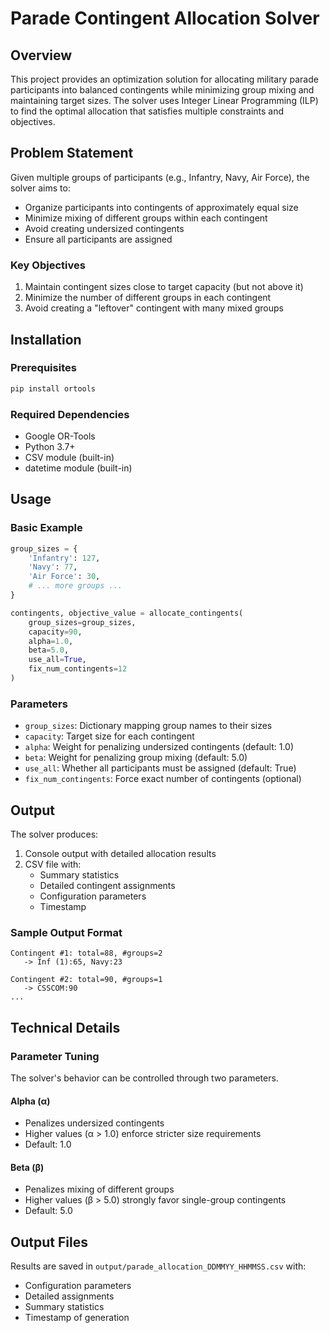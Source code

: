 # Parade Contingent Allocation Solver

## Overview
This project provides an optimization solution for allocating military parade participants into balanced contingents while minimizing group mixing and maintaining target sizes. The solver uses Integer Linear Programming (ILP) to find the optimal allocation that satisfies multiple constraints and objectives.

## Problem Statement
Given multiple groups of participants (e.g., Infantry, Navy, Air Force), the solver aims to:
- Organize participants into contingents of approximately equal size
- Minimize mixing of different groups within each contingent
- Avoid creating undersized contingents
- Ensure all participants are assigned

### Key Objectives
1. Maintain contingent sizes close to target capacity (but not above it)
2. Minimize the number of different groups in each contingent
3. Avoid creating a "leftover" contingent with many mixed groups

## Installation

### Prerequisites
```bash
pip install ortools
```

### Required Dependencies
- Google OR-Tools
- Python 3.7+
- CSV module (built-in)
- datetime module (built-in)

## Usage

### Basic Example
```python
group_sizes = {
    'Infantry': 127,
    'Navy': 77,
    'Air Force': 30,
    # ... more groups ...
}

contingents, objective_value = allocate_contingents(
    group_sizes=group_sizes,
    capacity=90,
    alpha=1.0,
    beta=5.0,
    use_all=True,
    fix_num_contingents=12
)
```

### Parameters
- `group_sizes`: Dictionary mapping group names to their sizes
- `capacity`: Target size for each contingent
- `alpha`: Weight for penalizing undersized contingents (default: 1.0)
- `beta`: Weight for penalizing group mixing (default: 5.0)
- `use_all`: Whether all participants must be assigned (default: True)
- `fix_num_contingents`: Force exact number of contingents (optional)

## Output
The solver produces:
1. Console output with detailed allocation results
2. CSV file with:
   - Summary statistics
   - Detailed contingent assignments
   - Configuration parameters
   - Timestamp

### Sample Output Format
```
Contingent #1: total=88, #groups=2
   -> Inf (1):65, Navy:23

Contingent #2: total=90, #groups=1
   -> CSSCOM:90
...
```

## Technical Details

### Parameter Tuning
The solver's behavior can be controlled through two parameters.

#### Alpha (α)
- Penalizes undersized contingents
- Higher values (α > 1.0) enforce stricter size requirements
- Default: 1.0

#### Beta (β)
- Penalizes mixing of different groups
- Higher values (β > 5.0) strongly favor single-group contingents
- Default: 5.0

## Output Files
Results are saved in `output/parade_allocation_DDMMYY_HHMMSS.csv` with:
- Configuration parameters
- Detailed assignments
- Summary statistics
- Timestamp of generation